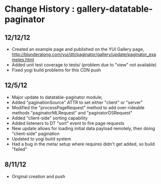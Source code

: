 Change History : gallery-datatable-paginator
=======================

12/12/12
-----

* Created an example page and published on the YUI Gallery page, http://blunderalong.com/yui/dti/paginator/gallery/update/paginator_examples.html
* Added unit test coverage to tests/ (problem due to "view" not available)
* Fixed yogi build problems for this CDN push 

12/5/12
-----

* Major update to datatable-paginator module; 
 * Added "paginationSource" ATTR to set either "client" or "server" 
 * Modified the "processPageRequest" method to add over-rideable methods "paginatorMLRequest" and "paginatorDSRequest"
 * Added "client-side" sorting capability
 * Added listeners to DT "sort" event to fire page requests
 * New update allows for loading initial data payload remotely, then doing "client-side" pagination 
* Updated to yogi build system
* Had a bug in the meta/ setup where requires didn't get added, so build "failed"

8/11/12
-----

* Original creation and push
